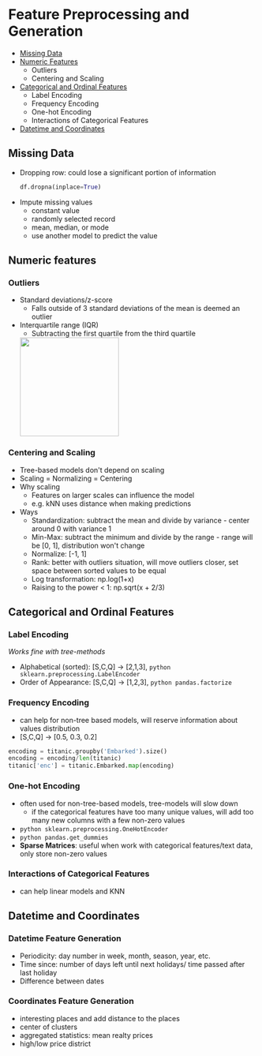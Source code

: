 # Feature Preprocessing and Generation 
- [Missing Data](#handling-missing-data)
- [Numeric Features](#numeric-features)
    - Outliers
    - Centering and Scaling
- [Categorical and Ordinal Features](#categorial-and-ordinal-features)
    - Label Encoding
    - Frequency Encoding
    - One-hot Encoding
    - Interactions of Categorical Features
- [Datetime and Coordinates](#datetime-and-coordinates)

## Missing Data
- Dropping row: could lose a significant portion of information 
  ```python
  df.dropna(inplace=True)
  ```
- Impute missing values
  - constant value
  - randomly selected record
  - mean, median, or mode
  - use another model to predict the value

## Numeric features
### Outliers
- Standard deviations/z-score
  - Falls outside of 3 standard deviations of the mean is deemed an outlier
- Interquartile range (IQR)
  - Subtracting the first quartile from the third quartile
  <img src="https://naysan.ca/wp-content/uploads/2020/06/box_plot_ref_needed.png" height="200px">
  
### Centering and Scaling
- Tree-based models don't depend on scaling
- Scaling = Normalizing = Centering
- Why scaling
    - Features on larger scales can influence the model
    - e.g. kNN uses distance when making predictions
- Ways
    - Standardization: subtract the mean and divide by variance - center around 0 with variance 1
    - Min-Max: subtract the minimum and divide by the range - range will be [0, 1], distribution won't change
    - Normalize:  [-1, 1]
    - Rank: better with outliers situation, will move outliers closer, set space between sorted values to be equal
    - Log transformation: np.log(1+x)
    - Raising to the power < 1: np.sqrt(x + 2/3)

## Categorical and Ordinal Features
### Label Encoding
_Works fine with tree-methods_
- Alphabetical (sorted): [S,C,Q] -> [2,1,3],  ```python sklearn.preprocessing.LabelEncoder```
- Order of Appearance: [S,C,Q] -> [1,2,3], ```python pandas.factorize```

### Frequency Encoding
- can help for non-tree based models, will reserve information about values distribution
- [S,C,Q] -> [0.5, 0.3, 0.2]
```python
encoding = titanic.groupby('Embarked').size()
encoding = encoding/len(titanic)
titanic['enc'] = titanic.Embarked.map(encoding)
```

### One-hot Encoding
- often used for non-tree-based models, tree-models will slow down
    - if the categorical features have too many unique values, will add too many new columns with a few non-zero values
- ```python sklearn.preprocessing.OneHotEncoder```
- ```python pandas.get_dummies```
- **Sparse Matrices**: useful when work with categorical features/text data, only store non-zero values

### Interactions of Categorical Features
- can help linear models and KNN

## Datetime and Coordinates
### Datetime Feature Generation
- Periodicity: day number in week, month, season, year, etc.
- Time since: number of days left until next holidays/ time passed after last holiday
- Difference between dates

### Coordinates Feature Generation
- interesting places and add distance to the places
- center of clusters
- aggregated statistics: mean realty prices
- high/low price district

